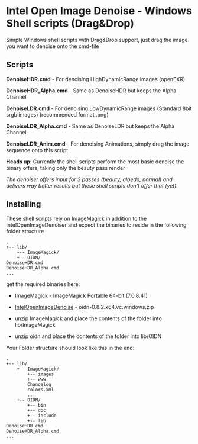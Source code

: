 # Intel Open Image Denoise - Windows Shell scripts (Drag&Drop)

Simple Windows shell scripts with Drag&Drop support, just drag the image you want to denoise onto the cmd-file

## Scripts

**DenoiseHDR.cmd** - For denoising HighDynamicRange images (openEXR)

**DenoiseHDR_Alpha.cmd** - Same as DenoiseHDR but keeps the Alpha Channel

**DenoiseLDR.cmd** - For denoising LowDynamicRange images (Standard 8bit srgb images) (recommended format .png)

**DenoiseLDR_Alpha.cmd** - Same as DenoiseLDR but keeps the Alpha Channel

**DenoiseLDR_Anim.cmd** - For denoising Animations, simply drag the image sequence onto this script

**Heads up**: Currently the shell scripts perform the most basic denoise the binary offers, taking only the beauty pass render

*The denoiser offers input for 3 passes (beauty, albedo, normal) and delivers way better results but these shell scripts don't offer that (yet).*

## Installing

These shell scripts rely on ImageMagick in addition to the IntelOpenImageDenoiser and expect the binaries to reside
in the following folder structure
```
.
+-- lib/
    +-- ImageMagick/
    +-- OIDN/
DenoiseHDR.cmd
DenoiseHDR_Alpha.cmd
...
```
get the required binaries here:

* [ImageMagick](https://imagemagick.org/download/binaries/ImageMagick-7.0.8-41-portable-Q16-x64.zip) - ImageMagick Portable 64-bit (7.0.8.41)

* [IntelOpenImageDenoise](https://github.com/OpenImageDenoise/oidn/releases/download/v0.8.2/oidn-0.8.2.x64.vc14.windows.zip) - oidn-0.8.2.x64.vc.windows.zip

* unzip ImageMagick and place the contents of the folder into lib/ImageMagick

* unzip oidn and place the contents of the folder into lib/OIDN

Your Folder structure should look like this in the end:

```
.
+-- lib/
    +-- ImageMagick/
        +-- images
        +-- www
        Changelog
        colors.xml
        ...
    +-- OIDN/
        +-- bin
        +-- doc
        +-- include
        +-- lib
DenoiseHDR.cmd
DenoiseHDR_Alpha.cmd
...
```

